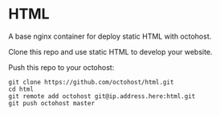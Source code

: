 HTML
====

A base nginx container for deploy static HTML with octohost.

Clone this repo and use static HTML to develop your website.

Push this repo to your octohost:

```
git clone https://github.com/octohost/html.git
cd html
git remote add octohost git@ip.address.here:html.git
git push octohost master
```
